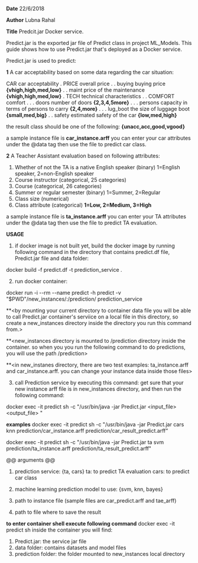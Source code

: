 **Date**
22/6/2018

**Author**
Lubna Rahal

**Title**
Predcit.jar Docker service.

Predict.jar is the exported jar file of Predict class in project ML_Models.
This guide shows how to use Predict.jar that's deployed as a Docker service.


Predict.jar is used to predict:

**1** A car acceptability based on some data regarding the car situation:

CAR                      car acceptability
. PRICE                  overall price 
. . buying               buying price **{vhigh,high,med,low}**
. . maint                price of the maintenance **{vhigh,high,med,low}**
. TECH                   technical characteristics
. . COMFORT              comfort
. . . doors              number of doors  **{2,3,4,5more}**
. . . persons            capacity in terms of persons to carry  **{2,4,more}**
. . . lug_boot           the size of luggage boot  **{small,med,big}**
. . safety               estimated safety of the car  **{low,med,high}**



the result class should be one of the following:  **{unacc,acc,good,vgood}**


a sample instance file is **car_instance.arff**
you can enter your car attributes under the @data tag then use the file to predict car class.


**2** A Teacher Assistant evaluation based on following attributes:

1. Whether of not the TA is a native English speaker (binary)
     1=English speaker, 2=non-English speaker
2. Course instructor (categorical, 25 categories)
3. Course (categorical, 26 categories)
4. Summer or regular semester (binary) 1=Summer, 2=Regular
5. Class size (numerical) 
6. Class attribute (categorical) **1=Low, 2=Medium, 3=High**

a sample instance file is **ta_instance.arff**
you can enter your TA attributes under the @data tag then use the file to predict TA evaluation.

**USAGE**

1. if docker image is not built yet, build the docker image by running following command in the directory that contains 
predict.df file, Predict.jar file and data folder:


docker build -f predict.df -t prediction_service .


2. run docker container:

docker run -i --rm --name predict -h predict -v "$PWD"/new_instances/:/prediction/ prediction_service

**<by mounting your current directory to container data file you will be able to call 
Predict.jar container's serviice on a local file in this directory, so create a new_instances 
directory inside the directory you run this command from.>

**<new_instances directory is mounted to /prediction directory inside the container.
so when you you run the following command to do predictions, you will use the path /prediction>

**<in new_instanes directory, there are two test examples: ta_instance.arff and car_instance.arff.
you can change your instance data inside those files>

3. call Prediction service by executing this command:
get sure that your new instance arff file is in new_instances directory, and then run the following command:

docker exec -it predict sh -c "/usr/bin/java -jar Predict.jar <service> <model> <input_file> <output_file> "

**examples**
docker exec -it predict sh -c "/usr/bin/java -jar Predict.jar cars knn prediction/car_instance.arff prediction/car_result_predict.arff"

docker exec -it predict sh -c "/usr/bin/java -jar Predict.jar ta svm prediction/ta_instance.arff prediction/ta_result_predict.arff"

@@ arguments @@
1. prediction service: {ta, cars}
ta: to predict TA evaluation
cars: to predict car class

2. machine learning prediction model to use: {svm, knn, bayes}
3. path to instance file (sample files are car_predict.arff and tae_arff)
4. path to file where to save the result


**to enter container shell execute following command** docker exec -it predict sh
inside the container you will find:
1. Predict.jar: the service jar file
2. data folder: contains datasets and model files
3. prediction folder: the folder mounted to new_instances local directory



